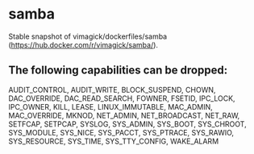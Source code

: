 # samba
Stable snapshot of vimagick/dockerfiles/samba (https://hub.docker.com/r/vimagick/samba/).

## The following capabilities can be dropped:
AUDIT_CONTROL,
AUDIT_WRITE,
BLOCK_SUSPEND,
CHOWN,
DAC_OVERRIDE,
DAC_READ_SEARCH,
FOWNER,
FSETID,
IPC_LOCK,
IPC_OWNER,
KILL,
LEASE,
LINUX_IMMUTABLE,
MAC_ADMIN,
MAC_OVERRIDE,
MKNOD,
NET_ADMIN,
NET_BROADCAST,
NET_RAW,
SETFCAP,
SETPCAP,
SYSLOG,
SYS_ADMIN,
SYS_BOOT,
SYS_CHROOT,
SYS_MODULE,
SYS_NICE,
SYS_PACCT,
SYS_PTRACE,
SYS_RAWIO,
SYS_RESOURCE,
SYS_TIME,
SYS_TTY_CONFIG,
WAKE_ALARM
